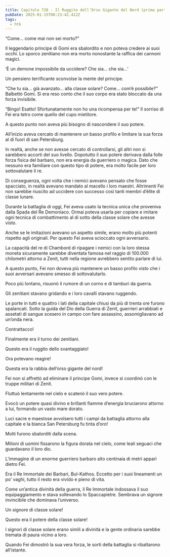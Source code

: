 ```yaml
---
title: Capitolo 728 - Il Ruggito dell’Orso Gigante del Nord (prima parte)
pubDate: 2025-01-15T08:23:42.412Z
tags:
  - htk
---
```


“Come… come mai non sei morto?”

Il leggendario principe di Gomi era sbalordito e non poteva credere ai suoi occhi. Lo sporco zenitiano non era morto nonostante la raffica dei cannoni magici.

‘È un demone impossibile da uccidere? Che sia… che sia…’

Un pensiero terrificante sconvolse la mente del principe.

“Che tu sia… già avanzato… alla classe solare? Come… com’è possibile?” Balbettò Gomi. Si era reso conto che il suo corpo era stato bloccato da una forza invisibile.

“Bingo! Esatto! Sfortunatamente non ho una ricompensa per te!” Il sorriso di Fei era tetro come quello del cupo mietitore.

A questo punto non aveva più bisogno di nascondere il suo potere.

All’inizio aveva cercato di mantenere un basso profilo e limitare la sua forza al di fuori di san Petersburg.

In realtà, anche se non avesse cercato di controllarsi, gli altri non si sarebbero accorti del suo livello. Dopotutto il suo potere derivava dalla folle forza fisica del barbaro, non era energia da guerriero o magica. Dato che nessuno era familiare con questo tipo di potere, era molto facile per loro sottovalutare il re.

Di conseguenza, ogni volta che i nemici avevano pensato che fosse spacciato, in realtà avevano mandato al macello i loro maestri. Altrimenti Fei non sarebbe riuscito ad uccidere con successo così tanti membri d’élite di classe lunare.

Durante la battaglia di oggi, Fei aveva usato la tecnica unica che proveniva dalla Spada del Re Demoniaco. Ormai poteva usarla per copiare e imitare ogni tecnica di combattimento al di sotto della classe solare che avesse visto.

Anche se le imitazioni avevano un aspetto simile, erano molto più potenti rispetto agli originali. Per questo Fei aveva scioccato ogni avversario.

La capacità del re di Chambord di ripagare i nemici con la loro stessa moneta sicuramente sarebbe diventata famosa nel raggio di 100.000 chilometri attorno a Zenit, tutti nella regione avrebbero sentito parlare di lui.

A questo punto, Fei non doveva più mantenere un basso profilo visto che i suoi avversari avevano smesso di sottovalutarlo.

Poco più lontano, risuonò il rumore di un corno e di tamburi da guerra.

Gli zenitiani stavano gridando e i loro cavalli stavano ruggendo.

Le porte in tutti e quattro i lati della capitale chiusi da più di trenta ore furono spalancati. Sotto la guida del Dio della Guerra di Zenit, guerrieri arrabbiati e assetati di sangue scesero in campo con fare assassino, assomigliavano ad un’onda nera.

Contrattacco!

Finalmente era il turno dei zenitiani.

Questo era il ruggito dello svantaggiato!

Ora potevano reagire!

Questa era la rabbia dell’orso gigante del nord!

Fei non si affrettò ad eliminare il principe Gomi, invece si coordinò con le truppe militari di Zenit.

Fluttuò lentamente nel cielo e scatenò il suo vero potere.

Evocò un potere quasi divino e brillanti fiamme d’energia bruciarono attorno a lui, formando un vasto mare dorato.

Luci sacre e maestose avvolsero tutti i campi da battaglia attorno alla capitale e la bianca San Petersburg fu tinta d’oro!

Molti furono sbalorditi dalla scena.

Milioni di uomini fissarono la figura dorata nel cielo, come leali seguaci che guardavano il loro dio.

L’immagine di un enorme guerriero barbaro alto centinaia di metri apparì dietro Fei.

Era il Re Immortale dei Barbari, Bul-Kathos. Eccetto per i suoi lineamenti un po’ vaghi, tutto il resto era vivido e pieno di vita.

Come un’antica divinità della guerra, il Re Immortale indossava il suo equipaggiamento e stava sollevando lo Spaccapietre. Sembrava un signore invincibile che dominava l’universo.

Un signore di classe solare!

Questo era il potere della classe solare!

I signori di classe solare erano simili a divinità e la gente ordinaria sarebbe tremata di paura vicino a loro.

Quando Fei dimostrò la sua vera forza, le sorti della battaglia si ribaltarono all’istante.
